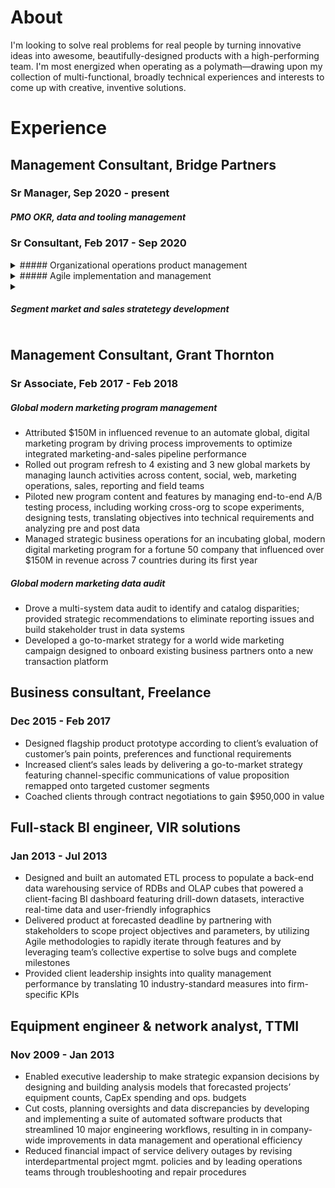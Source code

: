 # About

I'm looking to solve real problems for real people by turning innovative ideas into awesome, beautifully-designed products with a high-performing team. I'm most energized when operating as a polymath—drawing upon my collection of multi-functional, broadly technical experiences and interests to come up with creative, inventive solutions.






# Experience
## Management Consultant, Bridge Partners
### Sr Manager, Sep 2020 - present
##### PMO OKR, data and tooling management

### Sr Consultant, Feb 2017 - Sep 2020


<details>
  <summary>##### Organizational operations product management</summary>
  - Portfolio
  - Reduced by designing 
  - Developed prioritized backlog
</details>



<details>
  <summary>##### Agile implementation and management</summary>
</details>


<details>
  <summary> <h5>Segment market and sales stratetegy development </h5>  </summary>

  - Led v-team within a Fortune 50 company to research market trends and develop new sales strategies targeting growing customer segments and industries
  - Influenced positive SLT perception of Startup segment opportunity by crafting strategy pitch addressing startup needs, industry trends, competitive landscape and client priorities
  - Demonstrated ROI potential of Startup investment opportunity by collaborating with financial SMEs to build research-based financial models
  - Enabled client to grow share of the startup ecosystem by facilitating cross-org strategic alignment and producing a customer engagement playbook containing cross-team orchestration and customer journey guidance
  - Assisted 20+ Startups move to client platform by helping Startup LTs map business needs against available engagement programs and navigate onboarding processes
  
</details>




## Management Consultant, Grant Thornton
### Sr Associate, Feb 2017 - Feb 2018
##### Global modern marketing program management
- Attributed $150M in influenced revenue to an automate global, digital marketing program by driving process improvements to optimize integrated marketing-and-sales pipeline performance
- Rolled out program refresh to 4 existing and 3 new global markets by managing launch activities across content, social, web, marketing operations, sales, reporting and field teams
- Piloted new program content and features by managing end-to-end A/B testing process, including working cross-org to scope experiments, designing tests, translating objectives into technical requirements and analyzing pre and post data
- Managed strategic business operations for an incubating global, modern digital marketing program for a fortune 50 company that influenced over $150M in revenue across 7 countries during its first year



##### Global modern marketing data audit
- Drove a multi-system data audit to identify and catalog disparities; provided strategic recommendations to eliminate reporting issues and build stakeholder trust in data systems
- Developed a go-to-market strategy for a world wide marketing campaign designed to onboard existing business partners onto a new transaction platform



## Business consultant, Freelance
### Dec 2015 - Feb 2017
- Designed flagship product prototype according to client’s evaluation of customer’s pain points, preferences and functional requirements
- Increased client‘s sales leads by delivering a go-to-market strategy featuring channel-specific  communications of value proposition remapped onto targeted customer segments
- Coached clients through contract negotiations to gain $950,000 in value





## Full-stack BI engineer, VIR solutions
### Jan 2013 - Jul 2013
- Designed and built an automated ETL process to populate a back-end data warehousing service of RDBs and OLAP cubes that powered a client-facing BI dashboard featuring drill-down datasets, interactive real-time data and user-friendly infographics
- Delivered product at forecasted deadline by partnering with stakeholders to scope project objectives and parameters, by utilizing Agile methodologies to rapidly iterate through features and by leveraging team’s collective expertise to solve bugs and complete milestones
- Provided client leadership insights into quality management performance by translating 10 industry-standard measures into firm-specific KPIs 


## Equipment engineer & network analyst, TTMI
### Nov 2009 - Jan 2013
- Enabled executive leadership to make strategic expansion decisions by designing and building analysis models that forecasted projects’ equipment counts, CapEx spending and ops. budgets
- Cut costs, planning oversights and data discrepancies by developing and implementing a suite of automated software products that streamlined 10 major engineering workflows, resulting in in company-wide improvements in data management and operational efficiency 
- Reduced financial impact of service delivery outages by revising interdepartmental project mgmt. policies and by leading operations teams through troubleshooting and repair procedures

